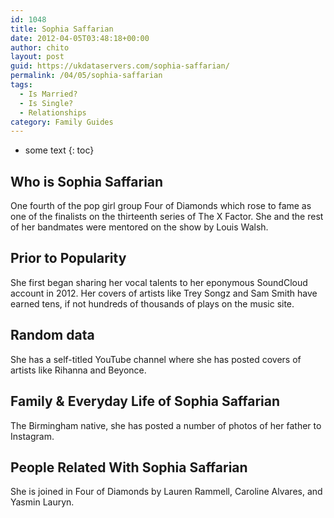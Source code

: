 ```yaml
---
id: 1048
title: Sophia Saffarian
date: 2012-04-05T03:48:18+00:00
author: chito
layout: post
guid: https://ukdataservers.com/sophia-saffarian/
permalink: /04/05/sophia-saffarian
tags:
  - Is Married?
  - Is Single?
  - Relationships
category: Family Guides
---
```


* some text
{: toc}
          
          
## Who is  Sophia Saffarian
                  
                  
                  
One fourth of the pop girl group Four of Diamonds which rose to fame as one of the finalists on the thirteenth series of The X Factor. She and the rest of her bandmates were mentored on the show by Louis Walsh.
                  
                
                
                
## Prior to Popularity 
                  
                  
                  
She first began sharing her vocal talents to her eponymous SoundCloud account in 2012. Her covers of artists like Trey Songz and Sam Smith have earned tens, if not hundreds of thousands of plays on the music site.
                  
                
                
                
## Random data 
                  
                  
                  
She has a self-titled YouTube channel where she has posted covers of artists like Rihanna and Beyonce.
                  
                
                
                
## Family & Everyday Life of Sophia Saffarian
                  
                  
                  
The Birmingham native, she has posted a number of photos of her father to Instagram.
                  
                
                
                
## People Related With  Sophia Saffarian
                  
                  
                  
She is joined in Four of Diamonds by Lauren Rammell, Caroline Alvares, and Yasmin Lauryn. 
                  
                
              
            
          
          
          
    
    
  
